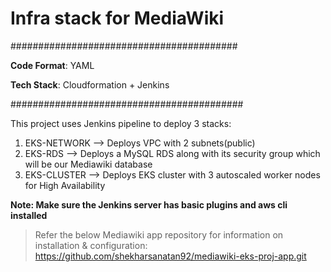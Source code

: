 # Infra stack for MediaWiki


#########################################

**Code Format**: YAML

**Tech Stack**: Cloudformation + Jenkins

##########################################

This project uses Jenkins pipeline to deploy 3 stacks:
1. EKS-NETWORK --> Deploys VPC with 2 subnets(public)
2. EKS-RDS --> Deploys a MySQL RDS along with its security group which will be our Mediawiki database
3. EKS-CLUSTER --> Deploys EKS cluster with 3 autoscaled worker nodes for High Availability

**Note: Make sure the Jenkins server has basic plugins and aws cli installed**

> Refer the below Mediawiki app repository for information on installation & configuration:
> https://github.com/shekharsanatan92/mediawiki-eks-proj-app.git
